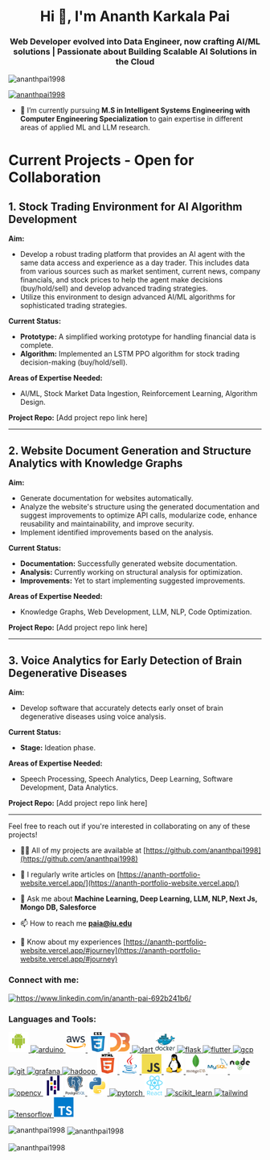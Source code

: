 <h1 align="center">Hi 👋, I'm Ananth Karkala Pai</h1>
<h3 align="center">Web Developer evolved into Data Engineer, now crafting AI/ML solutions | Passionate about Building Scalable AI Solutions in the Cloud</h3>

<p align="left"> <img src="https://komarev.com/ghpvc/?username=ananthpai1998&label=Profile%20views&color=0e75b6&style=flat" alt="ananthpai1998" /> </p>

<p align="left"> <a href="https://github.com/ryo-ma/github-profile-trophy"><img src="https://github-profile-trophy.vercel.app/?username=ananthpai1998" alt="ananthpai1998" /></a> </p>


- 🌱 I’m currently pursuing **M.S in Intelligent Systems Engineering with Computer Engineering Specialization** to gain expertise in different areas of applied ML and LLM research.

# Current Projects - Open for Collaboration

## 1. Stock Trading Environment for AI Algorithm Development

**Aim:**

- Develop a robust trading platform that provides an AI agent with the same data access and experience as a day trader. This includes data from various sources such as market sentiment, current news, company financials, and stock prices to help the agent make decisions (buy/hold/sell) and develop advanced trading strategies.
- Utilize this environment to design advanced AI/ML algorithms for sophisticated trading strategies.

**Current Status:**

- **Prototype:** A simplified working prototype for handling financial data is complete.
- **Algorithm:** Implemented an LSTM PPO algorithm for stock trading decision-making (buy/hold/sell).

**Areas of Expertise Needed:**

- AI/ML, Stock Market Data Ingestion, Reinforcement Learning, Algorithm Design.

**Project Repo:** [Add project repo link here]

---

## 2. Website Document Generation and Structure Analytics with Knowledge Graphs

**Aim:**

- Generate documentation for websites automatically.
- Analyze the website's structure using the generated documentation and suggest improvements to optimize API calls, modularize code, enhance reusability and maintainability, and improve security.
- Implement identified improvements based on the analysis.

**Current Status:**

- **Documentation:** Successfully generated website documentation.
- **Analysis:** Currently working on structural analysis for optimization.
- **Improvements:** Yet to start implementing suggested improvements.

**Areas of Expertise Needed:**

- Knowledge Graphs, Web Development, LLM, NLP, Code Optimization.

**Project Repo:** [Add project repo link here]

---

## 3. Voice Analytics for Early Detection of Brain Degenerative Diseases

**Aim:**

- Develop software that accurately detects early onset of brain degenerative diseases using voice analysis.

**Current Status:**

- **Stage:** Ideation phase.

**Areas of Expertise Needed:**

- Speech Processing, Speech Analytics, Deep Learning, Software Development, Data Analytics.

**Project Repo:** [Add project repo link here]

---

Feel free to reach out if you're interested in collaborating on any of these projects!


- 👨‍💻 All of my projects are available at [https://github.com/ananthpai1998](https://github.com/ananthpai1998)

- 📝 I regularly write articles on [https://ananth-portfolio-website.vercel.app/](https://ananth-portfolio-website.vercel.app/)

- 💬 Ask me about **Machine Learning, Deep Learning, LLM, NLP, Next Js, Mongo DB, Salesforce**

- 📫 How to reach me **paia@iu.edu**

- 📄 Know about my experiences [https://ananth-portfolio-website.vercel.app/#journey](https://ananth-portfolio-website.vercel.app/#journey)

<h3 align="left">Connect with me:</h3>
<p align="left">
<a href="https://linkedin.com/in/https://www.linkedin.com/in/ananth-pai-692b241b6/" target="blank"><img align="center" src="https://raw.githubusercontent.com/rahuldkjain/github-profile-readme-generator/master/src/images/icons/Social/linked-in-alt.svg" alt="https://www.linkedin.com/in/ananth-pai-692b241b6/" height="30" width="40" /></a>
</p>

<h3 align="left">Languages and Tools:</h3>
<p align="left"> <a href="https://developer.android.com" target="_blank" rel="noreferrer"> <img src="https://raw.githubusercontent.com/devicons/devicon/master/icons/android/android-original-wordmark.svg" alt="android" width="40" height="40"/> </a> <a href="https://www.arduino.cc/" target="_blank" rel="noreferrer"> <img src="https://cdn.worldvectorlogo.com/logos/arduino-1.svg" alt="arduino" width="40" height="40"/> </a> <a href="https://aws.amazon.com" target="_blank" rel="noreferrer"> <img src="https://raw.githubusercontent.com/devicons/devicon/master/icons/amazonwebservices/amazonwebservices-original-wordmark.svg" alt="aws" width="40" height="40"/> </a> <a href="https://www.w3schools.com/css/" target="_blank" rel="noreferrer"> <img src="https://raw.githubusercontent.com/devicons/devicon/master/icons/css3/css3-original-wordmark.svg" alt="css3" width="40" height="40"/> </a> <a href="https://d3js.org/" target="_blank" rel="noreferrer"> <img src="https://raw.githubusercontent.com/devicons/devicon/master/icons/d3js/d3js-original.svg" alt="d3js" width="40" height="40"/> </a> <a href="https://dart.dev" target="_blank" rel="noreferrer"> <img src="https://www.vectorlogo.zone/logos/dartlang/dartlang-icon.svg" alt="dart" width="40" height="40"/> </a> <a href="https://www.docker.com/" target="_blank" rel="noreferrer"> <img src="https://raw.githubusercontent.com/devicons/devicon/master/icons/docker/docker-original-wordmark.svg" alt="docker" width="40" height="40"/> </a> <a href="https://flask.palletsprojects.com/" target="_blank" rel="noreferrer"> <img src="https://www.vectorlogo.zone/logos/pocoo_flask/pocoo_flask-icon.svg" alt="flask" width="40" height="40"/> </a> <a href="https://flutter.dev" target="_blank" rel="noreferrer"> <img src="https://www.vectorlogo.zone/logos/flutterio/flutterio-icon.svg" alt="flutter" width="40" height="40"/> </a> <a href="https://cloud.google.com" target="_blank" rel="noreferrer"> <img src="https://www.vectorlogo.zone/logos/google_cloud/google_cloud-icon.svg" alt="gcp" width="40" height="40"/> </a> <a href="https://git-scm.com/" target="_blank" rel="noreferrer"> <img src="https://www.vectorlogo.zone/logos/git-scm/git-scm-icon.svg" alt="git" width="40" height="40"/> </a> <a href="https://grafana.com" target="_blank" rel="noreferrer"> <img src="https://www.vectorlogo.zone/logos/grafana/grafana-icon.svg" alt="grafana" width="40" height="40"/> </a> <a href="https://hadoop.apache.org/" target="_blank" rel="noreferrer"> <img src="https://www.vectorlogo.zone/logos/apache_hadoop/apache_hadoop-icon.svg" alt="hadoop" width="40" height="40"/> </a> <a href="https://www.w3.org/html/" target="_blank" rel="noreferrer"> <img src="https://raw.githubusercontent.com/devicons/devicon/master/icons/html5/html5-original-wordmark.svg" alt="html5" width="40" height="40"/> </a> <a href="https://www.java.com" target="_blank" rel="noreferrer"> <img src="https://raw.githubusercontent.com/devicons/devicon/master/icons/java/java-original.svg" alt="java" width="40" height="40"/> </a> <a href="https://developer.mozilla.org/en-US/docs/Web/JavaScript" target="_blank" rel="noreferrer"> <img src="https://raw.githubusercontent.com/devicons/devicon/master/icons/javascript/javascript-original.svg" alt="javascript" width="40" height="40"/> </a> <a href="https://www.linux.org/" target="_blank" rel="noreferrer"> <img src="https://raw.githubusercontent.com/devicons/devicon/master/icons/linux/linux-original.svg" alt="linux" width="40" height="40"/> </a> <a href="https://www.mongodb.com/" target="_blank" rel="noreferrer"> <img src="https://raw.githubusercontent.com/devicons/devicon/master/icons/mongodb/mongodb-original-wordmark.svg" alt="mongodb" width="40" height="40"/> </a> <a href="https://www.mysql.com/" target="_blank" rel="noreferrer"> <img src="https://raw.githubusercontent.com/devicons/devicon/master/icons/mysql/mysql-original-wordmark.svg" alt="mysql" width="40" height="40"/> </a> <a href="https://nodejs.org" target="_blank" rel="noreferrer"> <img src="https://raw.githubusercontent.com/devicons/devicon/master/icons/nodejs/nodejs-original-wordmark.svg" alt="nodejs" width="40" height="40"/> </a> <a href="https://opencv.org/" target="_blank" rel="noreferrer"> <img src="https://www.vectorlogo.zone/logos/opencv/opencv-icon.svg" alt="opencv" width="40" height="40"/> </a> <a href="https://pandas.pydata.org/" target="_blank" rel="noreferrer"> <img src="https://raw.githubusercontent.com/devicons/devicon/2ae2a900d2f041da66e950e4d48052658d850630/icons/pandas/pandas-original.svg" alt="pandas" width="40" height="40"/> </a> <a href="https://www.postgresql.org" target="_blank" rel="noreferrer"> <img src="https://raw.githubusercontent.com/devicons/devicon/master/icons/postgresql/postgresql-original-wordmark.svg" alt="postgresql" width="40" height="40"/> </a> <a href="https://www.python.org" target="_blank" rel="noreferrer"> <img src="https://raw.githubusercontent.com/devicons/devicon/master/icons/python/python-original.svg" alt="python" width="40" height="40"/> </a> <a href="https://pytorch.org/" target="_blank" rel="noreferrer"> <img src="https://www.vectorlogo.zone/logos/pytorch/pytorch-icon.svg" alt="pytorch" width="40" height="40"/> </a> <a href="https://reactjs.org/" target="_blank" rel="noreferrer"> <img src="https://raw.githubusercontent.com/devicons/devicon/master/icons/react/react-original-wordmark.svg" alt="react" width="40" height="40"/> </a> <a href="https://scikit-learn.org/" target="_blank" rel="noreferrer"> <img src="https://upload.wikimedia.org/wikipedia/commons/0/05/Scikit_learn_logo_small.svg" alt="scikit_learn" width="40" height="40"/> </a> <a href="https://tailwindcss.com/" target="_blank" rel="noreferrer"> <img src="https://www.vectorlogo.zone/logos/tailwindcss/tailwindcss-icon.svg" alt="tailwind" width="40" height="40"/> </a> <a href="https://www.tensorflow.org" target="_blank" rel="noreferrer"> <img src="https://www.vectorlogo.zone/logos/tensorflow/tensorflow-icon.svg" alt="tensorflow" width="40" height="40"/> </a> <a href="https://www.typescriptlang.org/" target="_blank" rel="noreferrer"> <img src="https://raw.githubusercontent.com/devicons/devicon/master/icons/typescript/typescript-original.svg" alt="typescript" width="40" height="40"/> </a> </p>

<p><img align="left" src="https://github-readme-stats.vercel.app/api/top-langs?username=ananthpai1998&show_icons=true&locale=en&layout=compact" alt="ananthpai1998" /></p>

<p>&nbsp;<img align="center" src="https://github-readme-stats.vercel.app/api?username=ananthpai1998&show_icons=true&locale=en" alt="ananthpai1998" /></p>

<p><img align="center" src="https://github-readme-streak-stats.herokuapp.com/?user=ananthpai1998&" alt="ananthpai1998" /></p>
